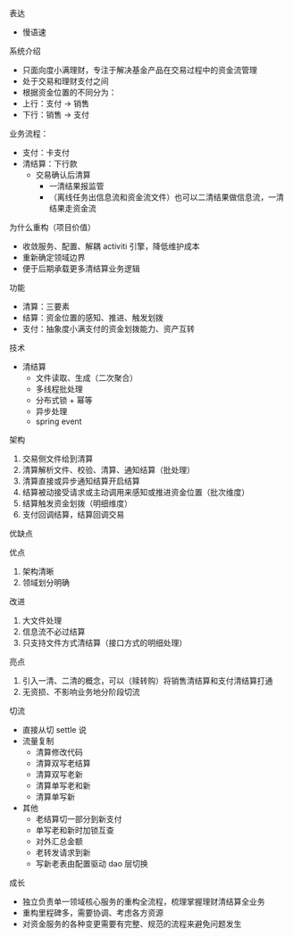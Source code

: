 表达
* 慢语速

系统介绍
* 只面向度小满理财，专注于解决基金产品在交易过程中的资金流管理
* 处于交易和理财支付之间
* 根据资金位置的不同分为：
* 上行：支付 -> 销售
* 下行：销售 -> 支付

业务流程：
* 支付：卡支付
* 清结算：下行款
	* 交易确认后清算
		* 一清结果报监管
		* （离线任务出信息流和资金流文件）也可以二清结果做信息流，一清结果走资金流

为什么重构（项目价值）
* 收敛服务、配置、解耦 activiti 引擎，降低维护成本
* 重新确定领域边界
* 便于后期承载更多清结算业务逻辑

功能
* 清算：三要素
* 结算：资金位置的感知、推进、触发划拨
* 支付：抽象度小满支付的资金划拨能力、资产互转

技术
* 清结算
	* 文件读取、生成（二次聚合）
	* 多线程批处理
	* 分布式锁 + 幂等
	* 异步处理
	* spring event

架构

1. 交易侧文件给到清算
2. 清算解析文件、校验、清算、通知结算（批处理）
3. 清算直接或异步通知结算开启结算
4. 结算被动接受请求或主动调用来感知或推进资金位置（批次维度）
5. 结算触发资金划拨（明细维度）
6. 支付回调结算，结算回调交易

优缺点

优点
1. 架构清晰
2. 领域划分明确

改进
1. 大文件处理
2. 信息流不必过结算
3. 只支持文件方式清结算（接口方式的明细处理）

亮点
1. 引入一清、二清的概念，可以（赎转购）将销售清结算和支付清结算打通
2. 无资损、不影响业务地分阶段切流


切流
* 直接从切 settle 说
* 流量复制
	* 清算修改代码
	* 清算双写老结算
	* 清算双写老新
	* 清算单写老和新
	* 清算单写新
* 其他
	* 老结算切一部分到新支付
	* 单写老和新时加锁互查
	* 对外汇总金额
	* 老转发请求到新
	* 写新老表由配置驱动 dao 层切换

成长
* 独立负责单一领域核心服务的重构全流程，梳理掌握理财清结算全业务
* 重构里程碑多，需要协调、考虑各方资源
* 对资金服务的各种变更需要有完整、规范的流程来避免问题发生